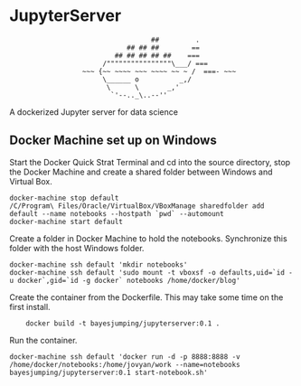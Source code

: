 # JupyterServer
```
                                   ##         .
                             ## ## ##        ==
                          ## ## ## ## ##    ===
                       /""""""""""""""""\___/ ===
                  ~~~ {~~ ~~~~ ~~~ ~~~~ ~~ ~ /  ===- ~~~
                       \______ o          _,/
                        \      \       _,'
                         `'--.._\..--''
```
A dockerized Jupyter server for data science

## Docker Machine set up on Windows

Start the Docker Quick Strat Terminal and cd into the source directory, stop the Docker Machine and create a shared folder between Windows and Virtual Box.

```
docker-machine stop default
/C/Program\ Files/Oracle/VirtualBox/VBoxManage sharedfolder add default --name notebooks --hostpath `pwd` --automount
docker-machine start default
```

Create a folder in Docker Machine to hold the notebooks. Synchronize this folder with the host Windows folder.

```
docker-machine ssh default 'mkdir notebooks'
docker-machine ssh default 'sudo mount -t vboxsf -o defaults,uid=`id -u docker`,gid=`id -g docker` notebooks /home/docker/blog'
```

Create the container from the Dockerfile. This may take some time on the first install.

```
	docker build -t bayesjumping/jupyterserver:0.1 .
```

Run the container.

```
docker-machine ssh default 'docker run -d -p 8888:8888 -v /home/docker/notebooks:/home/jovyan/work --name=notebooks bayesjumping/jupyterserver:0.1 start-notebook.sh'
```
